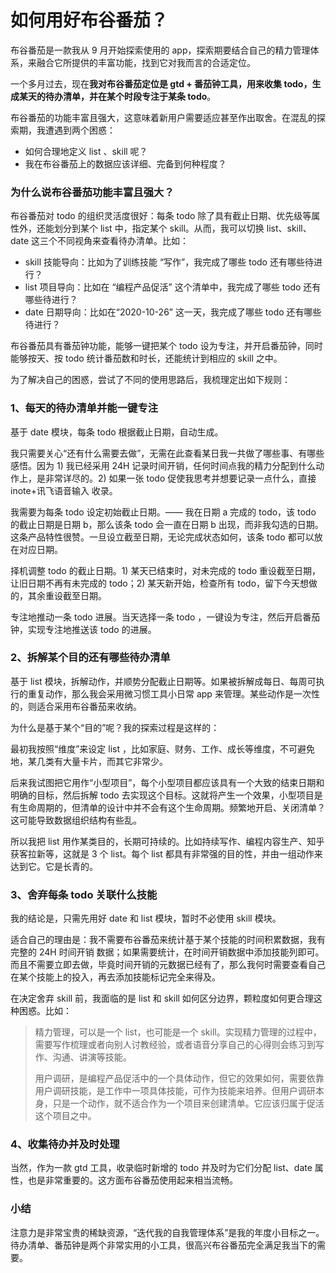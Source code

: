 # 如何用好布谷番茄？

布谷番茄是一款我从 9 月开始探索使用的 app，探索期要结合自己的精力管理体系，来融合它所提供的丰富功能，找到它对我而言的合适定位。

一个多月过去，现在**我对布谷番茄定位是 gtd + 番茄钟工具，用来收集 todo，生成某天的待办清单，并在某个时段专注于某条 todo**。

布谷番茄的功能丰富且强大，这意味着新用户需要适应甚至作出取舍。在混乱的探索期，我遭遇到两个困惑：

- 如何合理地定义 list 、skill 呢？
- 我在布谷番茄上的数据应该详细、完备到何种程度？

### 为什么说布谷番茄功能丰富且强大？

布谷番茄对 todo 的组织灵活度很好：每条 todo 除了具有截止日期、优先级等属性外，还能划分到某个 list 中，指定某个 skill。从而，我可以切换 list、skill、date 这三个不同视角来查看待办清单。比如：

- skill 技能导向：比如为了训练技能 “写作”，我完成了哪些 todo 还有哪些待进行？
- list 项目导向：比如在 “编程产品促活” 这个清单中，我完成了哪些 todo 还有哪些待进行？
- date 日期导向：比如在“2020-10-26” 这一天，我完成了哪些 todo 还有哪些待进行？

布谷番茄具有番茄钟功能，能够一键把某个 todo 设为专注，并开启番茄钟，同时能够按天、按 todo 统计番茄数和时长，还能统计到相应的 skill 之中。

为了解决自己的困惑，尝试了不同的使用思路后，我梳理定出如下规则：

### 1、每天的待办清单并能一键专注

基于 date 模块，每条 todo 根据截止日期，自动生成。

我只需要关心“还有什么需要去做”，无需在此查看某日我一共做了哪些事、有哪些感悟。因为 1) 我已经采用 24H 记录时间开销，任何时间点我的精力分配到什么动作上，是非常详尽的。2) 如果一张 todo 促使我思考并想要记录一点什么，直接 inote+讯飞语音输入 收录。

我需要为每条 todo 设定初始截止日期。—— 我在日期 a 完成的 todo，该 todo 的截止日期是日期 b，那么该条 todo 会一直在日期 b 出现，而非我勾选的日期。这条产品特性很赞。一旦设立截至日期，无论完成状态如何，该条 todo 都可以放在对应日期。

择机调整 todo 的截止日期。1) 某天已结束时，对未完成的 todo 重设截至日期，让旧日期不再有未完成的 todo；2) 某天新开始，检查所有 todo，留下今天想做的，其余重设截至日期。

专注地推动一条 todo 进展。当天选择一条 todo ，一键设为专注，然后开启番茄钟，实现专注地推送该 todo 的进展。

### 2、拆解某个目的还有哪些待办清单

基于 list 模块，拆解动作，并顺势分配截止日期等。如果被拆解成每日、每周可执行的重复动作，那么我会采用微习惯工具小日常 app 来管理。某些动作是一次性的，则适合采用布谷番茄来收纳。

为什么是基于某个“目的”呢？我的探索过程是这样的：

最初我按照“维度”来设定 list ，比如家庭、财务、工作、成长等维度，不可避免地，某几类有大量卡片，而其它非常少。

后来我试图把它用作“小型项目”，每个小型项目都应该具有一个大致的结束日期和明确的目标，然后拆解 todo 去实现这个目标。这就将产生一个效果，小型项目是有生命周期的，但清单的设计中并不会有这个生命周期。频繁地开启、关闭清单？这可能导致数据组织结构有些乱。

所以我把 list 用作某类目的，长期可持续的。比如持续写作、编程内容生产、知乎获客拉新等，这就是 3 个 list。每个 list 都具有非常强的目的性，并由一组动作来达到它。它是长青的。

### 3、舍弃每条 todo 关联什么技能

我的结论是，只需先用好 date 和 list 模块，暂时不必使用 skill 模块。

适合自己的理由是：我不需要布谷番茄来统计基于某个技能的时间积累数据，我有完整的 24H 时间开销 数据；如果需要统计，在时间开销数据中添加技能列即可。而且不需要立即去做，毕竟时间开销的元数据已经有了，那么我何时需要查看自己在某个技能上的投入，再去添加技能标记完全来得及。

在决定舍弃 skill 前，我面临的是 list 和 skill 如何区分边界，颗粒度如何更合理这种困惑。比如：

> 精力管理，可以是一个 list，也可能是一个 skill。实现精力管理的过程中，需要写作梳理或者向别人讨教经验，或者语音分享自己的心得则会练习到写作、沟通、讲演等技能。
> 
> 用户调研，是编程产品促活中的一个具体动作，但它的效果如何，需要依靠用户调研技能，是工作中一项具体技能，可作为技能来培养。但用户调研本身，只是一个动作，就不适合作为一个项目来创建清单。它应该归属于促活这个项目之中。

### 4、收集待办并及时处理

当然，作为一款 gtd 工具，收录临时新增的 todo 并及时为它们分配 list、date 属性，也是非常重要的。这方面布谷番茄使用起来相当流畅。

### 小结

注意力是非常宝贵的稀缺资源，“迭代我的自我管理体系”是我的年度小目标之一。待办清单、番茄钟是两个非常实用的小工具，很高兴布谷番茄完全满足我当下的需要。

<!---

tags: #精力管理 

created_at: 2020-10-26

updated_at: 2020-11-04

--->